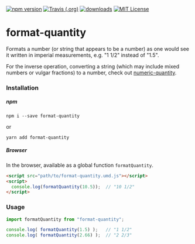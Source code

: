 [![npm version](https://badge.fury.io/js/format-quantity.svg)](//npmjs.com/package/format-quantity)
[![Travis (.org)](https://img.shields.io/travis/jakeboone02/format-quantity)](https://travis-ci.org/jakeboone02/format-quantity)
[![downloads](https://img.shields.io/npm/dm/format-quantity.svg)](http://npm-stat.com/charts.html?package=format-quantity&from=2015-08-01)
[![MIT License](https://img.shields.io/npm/l/format-quantity.svg)](http://opensource.org/licenses/MIT)

# format-quantity

Formats a number (or string that appears to be a number) as one would see it written in imperial measurements, e.g. "1 1/2" instead of "1.5".

For the inverse operation, converting a string (which may include mixed numbers or vulgar fractions) to a number, check out [numeric-quantity](https://www.npmjs.com/package/numeric-quantity).

### Installation

##### npm

```
npm i --save format-quantity
```

or

```
yarn add format-quantity
```

##### Browser

In the browser, available as a global function `formatQuantity`.

```html
<script src="path/to/format-quantity.umd.js"></script>
<script>
  console.log(formatQuantity(10.5));  // "10 1/2"
</script>
```

### Usage

```js
import formatQuantity from "format-quantity";

console.log( formatQuantity(1.5) );   // "1 1/2"
console.log( formatQuantity(2.66) );  // "2 2/3"
```
